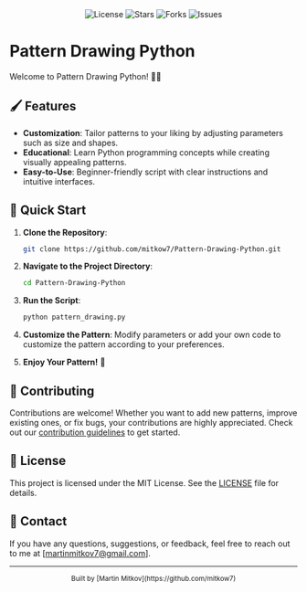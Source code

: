 <div align="center">
  <img src="https://img.shields.io/github/license/mitkow7/Pattern-Drawing-Python?style=for-the-badge" alt="License">
  <img src="https://img.shields.io/github/stars/mitkow7/Pattern-Drawing-Python?style=for-the-badge" alt="Stars">
  <img src="https://img.shields.io/github/forks/mitkow7/Pattern-Drawing-Python?style=for-the-badge" alt="Forks">
  <img src="https://img.shields.io/github/issues/mitkow7/Pattern-Drawing-Python?style=for-the-badge" alt="Issues">
</div>

# Pattern Drawing Python

Welcome to Pattern Drawing Python! 🎨✨
## 🖌️ Features

- **Customization**: Tailor patterns to your liking by adjusting parameters such as size and shapes.
- **Educational**: Learn Python programming concepts while creating visually appealing patterns.
- **Easy-to-Use**: Beginner-friendly script with clear instructions and intuitive interfaces.

## 🚀 Quick Start

1. **Clone the Repository**:
    ```bash
    git clone https://github.com/mitkow7/Pattern-Drawing-Python.git
    ```

2. **Navigate to the Project Directory**:
    ```bash
    cd Pattern-Drawing-Python
    ```

3. **Run the Script**:
    ```bash
    python pattern_drawing.py
    ```

4. **Customize the Pattern**:
    Modify parameters or add your own code to customize the pattern according to your preferences.

4. **Enjoy Your Pattern!** 🎉

## 🤝 Contributing

Contributions are welcome! Whether you want to add new patterns, improve existing ones, or fix bugs, your contributions are highly appreciated. Check out our [contribution guidelines](CONTRIBUTING.md) to get started.

## 📝 License

This project is licensed under the MIT License. See the [LICENSE](LICENSE) file for details.

## 📧 Contact

If you have any questions, suggestions, or feedback, feel free to reach out to me at [martinmitkov7@gmail.com].

---

<div align="center">
  <sub>Built by [Martin Mitkov](https://github.com/mitkow7)</sub>
</div>
